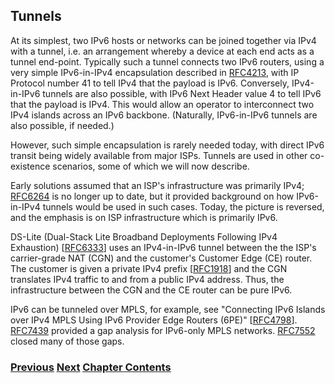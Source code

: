 ## Tunnels

At its simplest, two IPv6 hosts or networks can be joined together via IPv4 with a tunnel, i.e. an arrangement whereby a device at each end acts as a tunnel end-point. Typically such a tunnel connects two IPv6 routers, using a very simple IPv6-in-IPv4 encapsulation described in [RFC4213](https://www.rfc-editor.org/info/rfc4213), with IP Protocol number 41 to tell IPv4 that the payload is IPv6. Conversely, IPv4-in-IPv6 tunnels are also possible, with IPv6 Next Header value 4 to tell IPv6 that the payload is IPv4. This would allow an operator to interconnect two IPv4 islands across an IPv6 backbone. (Naturally, IPv6-in-IPv6 tunnels are also possible, if needed.)

However, such simple encapsulation is rarely needed today, with direct IPv6 transit being widely available from major ISPs. Tunnels are used in other co-existence scenarios, some of which we will now describe.

Early solutions assumed that an ISP's infrastructure was primarily IPv4; [RFC6264](https://www.rfc-editor.org/info/rfc6264) is no longer up to date, but it provided background on how IPv6-in-IPv4 tunnels would be used in such cases. Today, the picture is reversed, and the emphasis is on ISP infrastructure which is primarily IPv6.

DS-Lite (Dual-Stack Lite Broadband Deployments Following IPv4 Exhaustion) \[[RFC6333](https://www.rfc-editor.org/info/rfc6333)] uses an IPv4-in-IPv6 tunnel between the the ISP's carrier-grade NAT (CGN) and the customer's Customer Edge (CE) router. The customer is given a private IPv4 prefix \[[RFC1918](https://www.rfc-editor.org/info/rfc1918)] and the CGN translates IPv4 traffic to and from a public IPv4 address. Thus, the infrastructure between the CGN and the CE router can be pure IPv6.

IPv6 can be tunneled over MPLS, for example, see "Connecting IPv6 Islands over IPv4 MPLS Using
IPv6 Provider Edge Routers (6PE)" \[[RFC4798](https://www.rfc-editor.org/info/rfc4798)]. [RFC7439](https://www.rfc-editor.org/info/rfc7439) provided a gap analysis for IPv6-only MPLS networks. [RFC7552](https://www.rfc-editor.org/info/rfc7552) closed many of those gaps.

<!-- Link lines generated automatically; do not delete -->
### [<ins>Previous</ins>](Dual%20stack%20scenarios.md) [<ins>Next</ins>](Translation.md) [<ins>Chapter Contents</ins>](3.%20Coexistence%20with%20Legacy%20IPv4.md)

